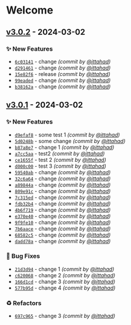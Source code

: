 # Welcome

## [v3.0.2] - 2024-03-02
### :sparkles: New Features
- [`6c03141`](https://github.com/ittahad/MiniApp.Framework/commit/6c031415dfdea340085168d1e42d46d4236ebc9a) - change *(commit by [@ittahad](https://github.com/ittahad))*
- [`d291461`](https://github.com/ittahad/MiniApp.Framework/commit/d29146132e5c54b7c4dabc1334a9a056259e4293) - change *(commit by [@ittahad](https://github.com/ittahad))*
- [`15e82f6`](https://github.com/ittahad/MiniApp.Framework/commit/15e82f6994869b7fbdd385a3be5a97dd8897acb2) - release *(commit by [@ittahad](https://github.com/ittahad))*
- [`99eaded`](https://github.com/ittahad/MiniApp.Framework/commit/99eadeddc8aacca77e9f70fee7e23a79ec497f1b) - change *(commit by [@ittahad](https://github.com/ittahad))*
- [`b38162a`](https://github.com/ittahad/MiniApp.Framework/commit/b38162ad0e5653caef4a24779f404d087f7fd8a3) - change *(commit by [@ittahad](https://github.com/ittahad))*


## [v3.0.1] - 2024-03-02
### :sparkles: New Features
- [`d9efaf8`](https://github.com/ittahad/MiniApp.Framework/commit/d9efaf8ce1237960e36f13ada04f710191123350) - some test 1 *(commit by [@ittahad](https://github.com/ittahad))*
- [`5d0248b`](https://github.com/ittahad/MiniApp.Framework/commit/5d0248b537c981245d594407f422ef45da11b1c3) - some change *(commit by [@ittahad](https://github.com/ittahad))*
- [`b87a8e7`](https://github.com/ittahad/MiniApp.Framework/commit/b87a8e75de1b1c575ba004fd5ab629b3068dbe7a) - change 1 *(commit by [@ittahad](https://github.com/ittahad))*
- [`a7cc5aa`](https://github.com/ittahad/MiniApp.Framework/commit/a7cc5aa0b655f2dcef7562d2efca40b02b57ae26) - test2 *(commit by [@ittahad](https://github.com/ittahad))*
- [`ce1655f`](https://github.com/ittahad/MiniApp.Framework/commit/ce1655fa1e0ed236440fe41ad5c750feb4890b8c) - test 2 *(commit by [@ittahad](https://github.com/ittahad))*
- [`d000c00`](https://github.com/ittahad/MiniApp.Framework/commit/d000c00be9a69204cba9c4de7b89246e5bea3d0e) - test 3 *(commit by [@ittahad](https://github.com/ittahad))*
- [`59540ab`](https://github.com/ittahad/MiniApp.Framework/commit/59540abdfc449ac20d992c19eb0762a4bdfb7a6a) - change *(commit by [@ittahad](https://github.com/ittahad))*
- [`32c6a64`](https://github.com/ittahad/MiniApp.Framework/commit/32c6a64f1a41bd33816e8947e3ba56491b7960b4) - change *(commit by [@ittahad](https://github.com/ittahad))*
- [`a89844a`](https://github.com/ittahad/MiniApp.Framework/commit/a89844a82908db82839ad60a0f7d8f312f2f4b77) - change *(commit by [@ittahad](https://github.com/ittahad))*
- [`809e91c`](https://github.com/ittahad/MiniApp.Framework/commit/809e91c291bb563ffb6dc74951b27aca2f80d406) - change *(commit by [@ittahad](https://github.com/ittahad))*
- [`7c315ed`](https://github.com/ittahad/MiniApp.Framework/commit/7c315edd680e0d20fb4b47474fa7dc8d611698cd) - change *(commit by [@ittahad](https://github.com/ittahad))*
- [`fdb32b4`](https://github.com/ittahad/MiniApp.Framework/commit/fdb32b4350e96eff68e28f24dc7b7f458242cdb4) - change *(commit by [@ittahad](https://github.com/ittahad))*
- [`4b6f719`](https://github.com/ittahad/MiniApp.Framework/commit/4b6f7198e2815be425d2ce1b743edb577e0bc195) - change *(commit by [@ittahad](https://github.com/ittahad))*
- [`e370e40`](https://github.com/ittahad/MiniApp.Framework/commit/e370e40cddd772ea6a1dad29110d64b85ff7608f) - change *(commit by [@ittahad](https://github.com/ittahad))*
- [`9f9fe10`](https://github.com/ittahad/MiniApp.Framework/commit/9f9fe10ad9efe9a3ceec4fa3362e8c7187628a73) - change *(commit by [@ittahad](https://github.com/ittahad))*
- [`7b6aace`](https://github.com/ittahad/MiniApp.Framework/commit/7b6aacefb65946f579a56088990c74e1343eb4ef) - change *(commit by [@ittahad](https://github.com/ittahad))*
- [`68582c5`](https://github.com/ittahad/MiniApp.Framework/commit/68582c5263c4f121addab120a309e51cfc197669) - change *(commit by [@ittahad](https://github.com/ittahad))*
- [`dadd78a`](https://github.com/ittahad/MiniApp.Framework/commit/dadd78a0954dc7dd6e1b283737ec811a0f1c9dd3) - change *(commit by [@ittahad](https://github.com/ittahad))*

### :bug: Bug Fixes
- [`21d3d94`](https://github.com/ittahad/MiniApp.Framework/commit/21d3d943f3daf9f19b8ac13d1a9b47962fbd77a1) - change 1 *(commit by [@ittahad](https://github.com/ittahad))*
- [`c620068`](https://github.com/ittahad/MiniApp.Framework/commit/c6200685051c07d803a697606a0f6b8e752b354b) - change 2 *(commit by [@ittahad](https://github.com/ittahad))*
- [`166d1cd`](https://github.com/ittahad/MiniApp.Framework/commit/166d1cd77473919b6a3330755ccdbaa21cefbb29) - change 3 *(commit by [@ittahad](https://github.com/ittahad))*
- [`577b95d`](https://github.com/ittahad/MiniApp.Framework/commit/577b95df7df31dd3aaa2b3e928f3537404717435) - change 4 *(commit by [@ittahad](https://github.com/ittahad))*

### :recycle: Refactors
- [`697c965`](https://github.com/ittahad/MiniApp.Framework/commit/697c96584b33658165b97d61e995166318ad3d18) - change 3 *(commit by [@ittahad](https://github.com/ittahad))*


[v3.0.1]: https://github.com/ittahad/MiniApp.Framework/compare/v3.0.0...v3.0.1
[v3.0.2]: https://github.com/ittahad/MiniApp.Framework/compare/v3.0.1...v3.0.2